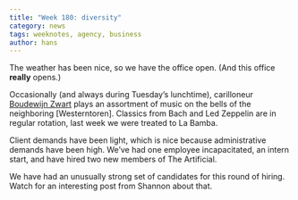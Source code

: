 ```yaml
---
title: "Week 180: diversity"
category: news
tags: weeknotes, agency, business
author: hans
---
```


The weather has been nice, so we have the office open. (And this office **really** opens.)

Occasionally (and always during Tuesday’s lunchtime), carilloneur [Boudewijn Zwart](http://bellmoods.com/) plays an assortment of music on the bells of the neighboring [Westerntoren]. Classics from Bach and Led Zeppelin are in regular rotation, last week we were treated to La Bamba.

Client demands have been light, which is nice because administrative demands have been high. We’ve had one employee incapacitated, an intern start, and have hired two new members of The Artificial.

We have had an unusually strong set of candidates for this round of hiring. Watch for an interesting post from Shannon about that.